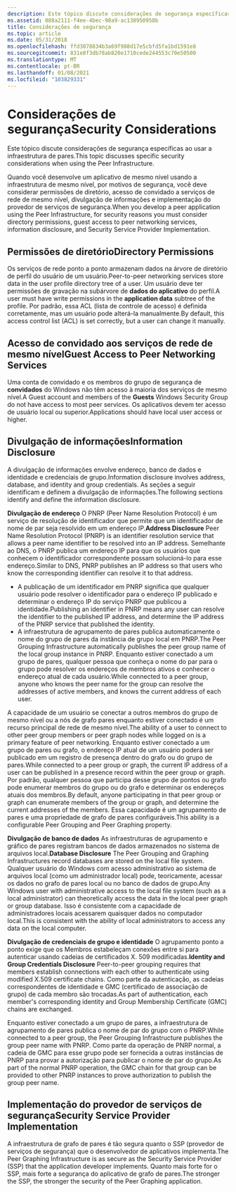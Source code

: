 ```yaml
---
description: Este tópico discute considerações de segurança específicas ao usar a infraestrutura de pares.
ms.assetid: 088a2111-f4ee-4bec-98a9-ac138950958b
title: Considerações de segurança
ms.topic: article
ms.date: 05/31/2018
ms.openlocfilehash: ffd3078834b3a69f988d17e5cbfd5fa1bd1591e8
ms.sourcegitcommit: 831e8f3db78ab820e1710cede244553c70e50500
ms.translationtype: MT
ms.contentlocale: pt-BR
ms.lasthandoff: 01/08/2021
ms.locfileid: "103829331"
---
```

# <a name="security-considerations"></a><span data-ttu-id="b05e3-103">Considerações de segurança</span><span class="sxs-lookup"><span data-stu-id="b05e3-103">Security Considerations</span></span>

<span data-ttu-id="b05e3-104">Este tópico discute considerações de segurança específicas ao usar a infraestrutura de pares.</span><span class="sxs-lookup"><span data-stu-id="b05e3-104">This topic discusses specific security considerations when using the Peer Infrastructure.</span></span>

<span data-ttu-id="b05e3-105">Quando você desenvolve um aplicativo de mesmo nível usando a infraestrutura de mesmo nível, por motivos de segurança, você deve considerar permissões de diretório, acesso de convidado a serviços de rede de mesmo nível, divulgação de informações e implementação do provedor de serviços de segurança.</span><span class="sxs-lookup"><span data-stu-id="b05e3-105">When you develop a peer application using the Peer Infrastructure, for security reasons you must consider directory permissions, guest access to peer networking services, information disclosure, and Security Service Provider Implementation.</span></span>

## <a name="directory-permissions"></a><span data-ttu-id="b05e3-106">Permissões de diretório</span><span class="sxs-lookup"><span data-stu-id="b05e3-106">Directory Permissions</span></span>

<span data-ttu-id="b05e3-107">Os serviços de rede ponto a ponto armazenam dados na árvore de diretório de perfil do usuário de um usuário.</span><span class="sxs-lookup"><span data-stu-id="b05e3-107">Peer-to-peer networking services store data in the user profile directory tree of a user.</span></span> <span data-ttu-id="b05e3-108">Um usuário deve ter permissões de gravação na subárvore de **dados do aplicativo** do perfil.</span><span class="sxs-lookup"><span data-stu-id="b05e3-108">A user must have write permissions in the **application data** subtree of the profile.</span></span> <span data-ttu-id="b05e3-109">Por padrão, essa ACL (lista de controle de acesso) é definida corretamente, mas um usuário pode alterá-la manualmente.</span><span class="sxs-lookup"><span data-stu-id="b05e3-109">By default, this access control list (ACL) is set correctly, but a user can change it manually.</span></span>

## <a name="guest-access-to-peer-networking-services"></a><span data-ttu-id="b05e3-110">Acesso de convidado aos serviços de rede de mesmo nível</span><span class="sxs-lookup"><span data-stu-id="b05e3-110">Guest Access to Peer Networking Services</span></span>

<span data-ttu-id="b05e3-111">Uma conta de convidado e os membros do grupo de segurança de **convidados** do Windows não têm acesso à maioria dos serviços de mesmo nível.</span><span class="sxs-lookup"><span data-stu-id="b05e3-111">A Guest account and members of the **Guests** Windows Security Group do not have access to most peer services.</span></span> <span data-ttu-id="b05e3-112">Os aplicativos devem ter acesso de usuário local ou superior.</span><span class="sxs-lookup"><span data-stu-id="b05e3-112">Applications should have local user access or higher.</span></span>

## <a name="information-disclosure"></a><span data-ttu-id="b05e3-113">Divulgação de informações</span><span class="sxs-lookup"><span data-stu-id="b05e3-113">Information Disclosure</span></span>

<span data-ttu-id="b05e3-114">A divulgação de informações envolve endereço, banco de dados e identidade e credenciais de grupo.</span><span class="sxs-lookup"><span data-stu-id="b05e3-114">Information disclosure involves address, database, and identity and group credentials.</span></span> <span data-ttu-id="b05e3-115">As seções a seguir identificam e definem a divulgação de informações.</span><span class="sxs-lookup"><span data-stu-id="b05e3-115">The following sections identify and define the information disclosure.</span></span>

<span data-ttu-id="b05e3-116">**Divulgação de endereço** O PNRP (Peer Name Resolution Protocol) é um serviço de resolução de identificador que permite que um identificador de nome de par seja resolvido em um endereço IP.</span><span class="sxs-lookup"><span data-stu-id="b05e3-116">**Address Disclosure** Peer Name Resolution Protocol (PNRP) is an identifier resolution service that allows a peer name identifier to be resolved into an IP address.</span></span> <span data-ttu-id="b05e3-117">Semelhante ao DNS, o PNRP publica um endereço IP para que os usuários que conhecem o identificador correspondente possam solucioná-lo para esse endereço.</span><span class="sxs-lookup"><span data-stu-id="b05e3-117">Similar to DNS, PNRP publishes an IP address so that users who know the corresponding identifier can resolve it to that address.</span></span>

-   <span data-ttu-id="b05e3-118">A publicação de um identificador em PNRP significa que qualquer usuário pode resolver o identificador para o endereço IP publicado e determinar o endereço IP do serviço PNRP que publicou a identidade.</span><span class="sxs-lookup"><span data-stu-id="b05e3-118">Publishing an identifier in PNRP means any user can resolve the identifier to the published IP address, and determine the IP address of the PNRP service that published the identity.</span></span>
-   <span data-ttu-id="b05e3-119">A infraestrutura de agrupamento de pares publica automaticamente o nome do grupo de pares da instância de grupo local em PNRP.</span><span class="sxs-lookup"><span data-stu-id="b05e3-119">The Peer Grouping Infrastructure automatically publishes the peer group name of the local group instance in PNRP.</span></span> <span data-ttu-id="b05e3-120">Enquanto estiver conectado a um grupo de pares, qualquer pessoa que conheça o nome do par para o grupo pode resolver os endereços de membros ativos e conhecer o endereço atual de cada usuário.</span><span class="sxs-lookup"><span data-stu-id="b05e3-120">While connected to a peer group, anyone who knows the peer name for the group can resolve the addresses of active members, and knows the current address of each user.</span></span>

<span data-ttu-id="b05e3-121">A capacidade de um usuário se conectar a outros membros do grupo de mesmo nível ou a nós de grafo pares enquanto estiver conectado é um recurso principal de rede de mesmo nível.</span><span class="sxs-lookup"><span data-stu-id="b05e3-121">The ability of a user to connect to other peer group members or peer graph nodes while logged on is a primary feature of peer networking.</span></span> <span data-ttu-id="b05e3-122">Enquanto estiver conectado a um grupo de pares ou grafo, o endereço IP atual de um usuário poderá ser publicado em um registro de presença dentro do grafo ou do grupo de pares.</span><span class="sxs-lookup"><span data-stu-id="b05e3-122">While connected to a peer group or graph, the current IP address of a user can be published in a presence record within the peer group or graph.</span></span> <span data-ttu-id="b05e3-123">Por padrão, qualquer pessoa que participa desse grupo de pontos ou grafo pode enumerar membros do grupo ou do grafo e determinar os endereços atuais dos membros.</span><span class="sxs-lookup"><span data-stu-id="b05e3-123">By default, anyone participating in that peer group or graph can enumerate members of the group or graph, and determine the current addresses of the members.</span></span> <span data-ttu-id="b05e3-124">Essa capacidade é um agrupamento de pares e uma propriedade de grafo de pares configuráveis.</span><span class="sxs-lookup"><span data-stu-id="b05e3-124">This ability is a configurable Peer Grouping and Peer Graphing property.</span></span>

<span data-ttu-id="b05e3-125">**Divulgação de banco de dados** As infraestruturas de agrupamento e gráfico de pares registram bancos de dados armazenados no sistema de arquivos local.</span><span class="sxs-lookup"><span data-stu-id="b05e3-125">**Database Disclosure** The Peer Grouping and Graphing Infrastructures record databases are stored on the local file system.</span></span> <span data-ttu-id="b05e3-126">Qualquer usuário do Windows com acesso administrativo ao sistema de arquivos local (como um administrador local) pode, teoricamente, acessar os dados no grafo de pares local ou no banco de dados de grupo.</span><span class="sxs-lookup"><span data-stu-id="b05e3-126">Any Windows user with administrative access to the local file system (such as a local administrator) can theoretically access the data in the local peer graph or group database.</span></span> <span data-ttu-id="b05e3-127">Isso é consistente com a capacidade de administradores locais acessarem quaisquer dados no computador local.</span><span class="sxs-lookup"><span data-stu-id="b05e3-127">This is consistent with the ability of local administrators to access any data on the local computer.</span></span>

<span data-ttu-id="b05e3-128">**Divulgação de credenciais de grupo e identidade** O agrupamento ponto a ponto exige que os Membros estabeleçam conexões entre si para autenticar usando cadeias de certificados X. 509 modificadas.</span><span class="sxs-lookup"><span data-stu-id="b05e3-128">**Identity and Group Credentials Disclosure** Peer-to-peer grouping requires that members establish connections with each other to authenticate using modified X.509 certificate chains.</span></span> <span data-ttu-id="b05e3-129">Como parte da autenticação, as cadeias correspondentes de identidade e GMC (certificado de associação de grupo) de cada membro são trocadas.</span><span class="sxs-lookup"><span data-stu-id="b05e3-129">As part of authentication, each member's corresponding identity and Group Membership Certificate (GMC) chains are exchanged.</span></span>

<span data-ttu-id="b05e3-130">Enquanto estiver conectado a um grupo de pares, a infraestrutura de agrupamento de pares publica o nome de par do grupo com o PNRP.</span><span class="sxs-lookup"><span data-stu-id="b05e3-130">While connected to a peer group, the Peer Grouping Infrastructure publishes the group peer name with PNRP.</span></span> <span data-ttu-id="b05e3-131">Como parte da operação de PNRP normal, a cadeia de GMC para esse grupo pode ser fornecida a outras instâncias de PNRP para provar a autorização para publicar o nome de par do grupo.</span><span class="sxs-lookup"><span data-stu-id="b05e3-131">As part of the normal PNRP operation, the GMC chain for that group can be provided to other PNRP instances to prove authorization to publish the group peer name.</span></span>

## <a name="security-service-provider-implementation"></a><span data-ttu-id="b05e3-132">Implementação do provedor de serviços de segurança</span><span class="sxs-lookup"><span data-stu-id="b05e3-132">Security Service Provider Implementation</span></span>

<span data-ttu-id="b05e3-133">A infraestrutura de grafo de pares é tão segura quanto o SSP (provedor de serviços de segurança) que o desenvolvedor de aplicativos implementa.</span><span class="sxs-lookup"><span data-stu-id="b05e3-133">The Peer Graphing Infrastructure is as secure as the Security Service Provider (SSP) that the application developer implements.</span></span> <span data-ttu-id="b05e3-134">Quanto mais forte for o SSP, mais forte a segurança do aplicativo de grafo de pares.</span><span class="sxs-lookup"><span data-stu-id="b05e3-134">The stronger the SSP, the stronger the security of the Peer Graphing application.</span></span>

 

 



